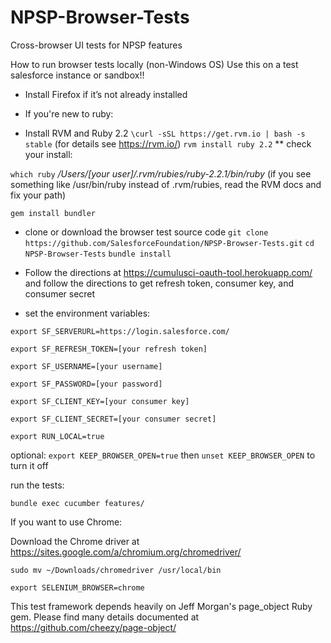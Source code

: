 # NPSP-Browser-Tests
Cross-browser UI tests for NPSP features

How to run browser tests locally (non-Windows OS)
Use this on a test salesforce instance or sandbox!!

* Install Firefox if it’s not already installed

* If you're new to ruby:
* Install RVM and Ruby 2.2
`\curl -sSL https://get.rvm.io | bash -s stable` (for details see https://rvm.io/)
`rvm install ruby 2.2`
** check your install:
	
`which ruby`
*/Users/[your user]/.rvm/rubies/ruby-2.2.1/bin/ruby*
(if you see something like /usr/bin/ruby instead of .rvm/rubies, read the RVM docs and fix your path)

`gem install bundler`
* clone or download the browser test source code
`git clone https://github.com/SalesforceFoundation/NPSP-Browser-Tests.git`
`cd NPSP-Browser-Tests`
`bundle install`

* Follow the directions at https://cumulusci-oauth-tool.herokuapp.com/ and follow the directions to get refresh token, consumer key, and consumer secret

* set the environment variables: 
````
export SF_SERVERURL=https://login.salesforce.com/

export SF_REFRESH_TOKEN=[your refresh token]

export SF_USERNAME=[your username]

export SF_PASSWORD=[your password]

export SF_CLIENT_KEY=[your consumer key]

export SF_CLIENT_SECRET=[your consumer secret]

export RUN_LOCAL=true
````

optional: `export KEEP_BROWSER_OPEN=true` then `unset KEEP_BROWSER_OPEN` to turn it off

run the tests:

`bundle exec cucumber features/`

If you want to use Chrome:

Download the Chrome driver at https://sites.google.com/a/chromium.org/chromedriver/

`sudo mv ~/Downloads/chromedriver /usr/local/bin`

`export SELENIUM_BROWSER=chrome`


This test framework depends heavily on Jeff Morgan's page_object Ruby gem. Please find many details documented at https://github.com/cheezy/page-object/
